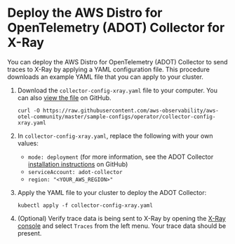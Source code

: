 # Deploy the AWS Distro for OpenTelemetry \(ADOT\) Collector for X\-Ray<a name="configure-xray"></a>

You can deploy the AWS Distro for OpenTelemetry \(ADOT\) Collector to send traces to X\-Ray by applying a YAML configuration file\. This procedure downloads an example YAML file that you can apply to your cluster\.

1. Download the `collector-config-xray.yaml` file to your computer\. You can also [view the file](https://github.com/aws-observability/aws-otel-community/blob/master/sample-configs/operator/collector-config-xray.yaml) on GitHub\.

   ```
   curl -O https://raw.githubusercontent.com/aws-observability/aws-otel-community/master/sample-configs/operator/collector-config-xray.yaml
   ```

1. In `collector-config-xray.yaml`, replace the following with your own values:
   + `mode: deployment` \(for more information, see the ADOT Collector [installation instructions](https://aws-otel.github.io/docs/getting-started/operator#step-2-install-adot-collector-as-kubernetes-custom-resource-to-your-eks-cluster) on GitHub\)
   + `serviceAccount: adot-collector`
   + `region: "<YOUR_AWS_REGION>"`

1. Apply the YAML file to your cluster to deploy the ADOT Collector:

   ```
   kubectl apply -f collector-config-xray.yaml
   ```

1. \(Optional\) Verify trace data is being sent to X\-Ray by opening the [X\-Ray console](https://console.aws.amazon.com/xray/home) and select `Traces` from the left menu\. Your trace data should be present\.